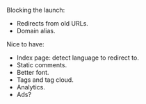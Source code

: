 Blocking the launch:

*   Redirects from old URLs.
*   Domain alias.

Nice to have:

*   Index page: detect language to redirect to.
*   Static comments.
*   Better font.
*   Tags and tag cloud.
*   Analytics.
*   Ads?
